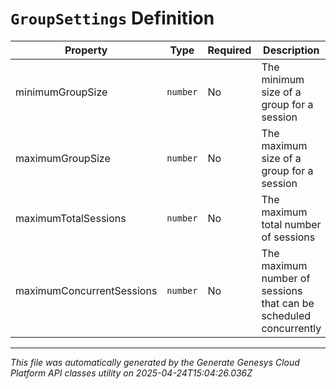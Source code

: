 # `GroupSettings` Definition

| Property | Type | Required | Description |
|----------|------|----------|-------------|
| minimumGroupSize | `number` | No | The minimum size of a group for a session |
| maximumGroupSize | `number` | No | The maximum size of a group for a session |
| maximumTotalSessions | `number` | No | The maximum total number of sessions |
| maximumConcurrentSessions | `number` | No | The maximum number of sessions that can be scheduled concurrently |

---

*This file was automatically generated by the Generate Genesys Cloud Platform API classes utility on 2025-04-24T15:04:26.036Z*